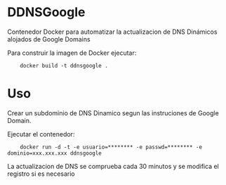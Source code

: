 # DDNSGoogle
Contenedor Docker para automatizar la actualizacion de DNS Dinámicos alojados de Google Domains


Para construir la imagen de Docker ejecutar:
      
        docker build -t ddnsgoogle .
        
# Uso

Crear un subdominio de DNS Dinamico segun las instruciones de Google Domain.

Ejecutar el contenedor:
      
        docker run -d -t -e usuario=******** -e passwd=******** -e dominio=xxx.xxx.xxx ddnsgoogle

La actualizacion de DNS se comprueba cada 30 minutos y se modifica el registro si es necesario

